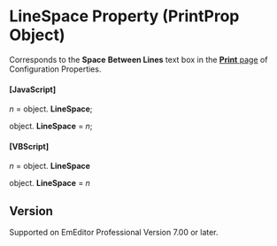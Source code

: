 # LineSpace Property (PrintProp Object)

Corresponds to the **Space**
**Between Lines** text box in the
[**Print** page](../../dlg/properties/print/index) of Configuration Properties.

#### \[JavaScript\]

_n_ = object. **LineSpace**;

object. **LineSpace** = _n_;

#### \[VBScript\]

_n_ = object. **LineSpace**

object. **LineSpace** = _n_

## Version

Supported on EmEditor Professional Version 7.00 or later.
